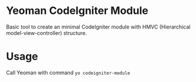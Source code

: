 # Yeoman CodeIgniter Module
Basic tool to create an minimal CodeIgniter module with HMVC (Hierarchical model-view-controller) structure.

# Usage
Call Yeoman with command `yo codeigniter-module`

